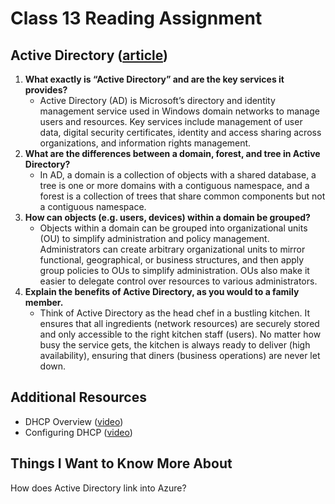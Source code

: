 # Class 13 Reading Assignment

## Active Directory ([article](https://www.cyberark.com/what-is/active-directory/))

1. **What exactly is “Active Directory” and are the key services it provides?**
    - Active Directory (AD) is Microsoft’s directory and identity management service used in Windows domain networks to manage users and resources. Key services include management of user data, digital security certificates, identity and access sharing across organizations, and information rights management.
2. **What are the differences between a domain, forest, and tree in Active Directory?**
    - In AD, a domain is a collection of objects with a shared database, a tree is one or more domains with a contiguous namespace, and a forest is a collection of trees that share common components but not a contiguous namespace.
3. **How can objects (e.g. users, devices) within a domain be grouped?**
    - Objects within a domain can be grouped into organizational units (OU) to simplify administration and policy management. Administrators can create arbitrary organizational units to mirror functional, geographical, or business structures, and then apply group policies to OUs to simplify administration. OUs also make it easier to delegate control over resources to various administrators.
4. **Explain the benefits of Active Directory, as you would to a family member.**
    - Think of Active Directory as the head chef in a bustling kitchen. It ensures that all ingredients (network resources) are securely stored and only accessible to the right kitchen staff (users). No matter how busy the service gets, the kitchen is always ready to deliver (high availability), ensuring that diners (business operations) are never let down.

## Additional Resources

- DHCP Overview ([video](https://www.professormesser.com/network-plus/n10-008/n10-008-video/dhcp-overview-n10-008/))
- Configuring DHCP ([video](https://www.professormesser.com/network-plus/n10-008/n10-008-video/configuring-dhcp-n10-008/))

## Things I Want to Know More About

How does Active Directory link into Azure?
